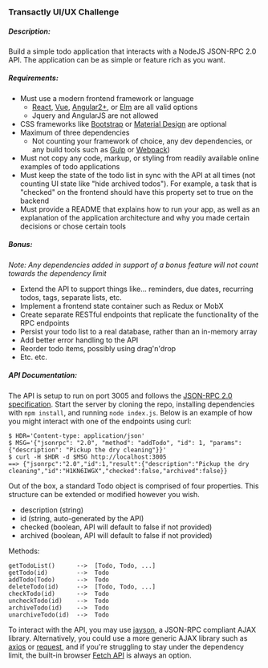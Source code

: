 ### Transactly UI/UX Challenge

##### Description:
Build a simple todo application that interacts with a NodeJS JSON-RPC 2.0 API. The application can be as simple or feature rich as you want.

##### Requirements:
- Must use a modern frontend framework or language
  - [React](https://reactjs.org/), [Vue](https://vuejs.org/), [Angular2+](https://angular.io/), or [Elm](http://elm-lang.org/) are all valid options
  - Jquery and AngularJS are not allowed
- CSS frameworks like [Bootstrap](https://getbootstrap.com/) or [Material Design](https://material.angular.io/) are optional
- Maximum of three dependencies
  - Not counting your framework of choice, any dev dependencies, or any build tools such as [Gulp](https://gulpjs.com/) or [Webpack](https://webpack.js.org/))
- Must not copy any code, markup, or styling from readily available online examples of todo applications
- Must keep the state of the todo list in sync with the API at all times (not counting UI state like "hide archived todos"). For example, a task that is "checked" on the frontend should have this property set to true on the backend
- Must provide a README that explains how to run your app, as well as an explanation of the application architecture and why you made certain decisions or chose certain tools

##### Bonus:
*Note: Any dependencies added in support of a bonus feature will not count towards the dependency limit*
- Extend the API to support things like... reminders, due dates, recurring todos, tags, separate lists, etc.
- Implement a frontend state container such as Redux or MobX
- Create separate RESTful endpoints that replicate the functionality of the RPC endpoints
- Persist your todo list to a real database, rather than an in-memory array
- Add better error handling to the API
- Reorder todo items, possibly using drag'n'drop
- Etc. etc.

##### API Documentation:

The API is setup to run on port 3005 and follows the [JSON-RPC 2.0 specification](https://www.jsonrpc.org/specification). Start the server by cloning the repo, installing dependencies with `npm install`, and running `node index.js`. Below is an example of how you might interact with one of the endpoints using curl:
```
$ HDR='Content-type: application/json'
$ MSG='{"jsonrpc": "2.0", "method": "addTodo", "id": 1, "params": {"description": "Pickup the dry cleaning"}}'
$ curl -H $HDR -d $MSG http://localhost:3005
==> {"jsonrpc":"2.0","id":1,"result":{"description":"Pickup the dry cleaning","id":"H1KN6IWGX","checked":false,"archived":false}}
```

Out of the box, a standard Todo object is comprised of four properties. This structure can be extended or modified however you wish.
- description (string)
- id (string, auto-generated by the API)
- checked (boolean, API will default to false if not provided)
- archived (boolean, API will default to false if not provided)

Methods:
```
getTodoList()      -->  [Todo, Todo, ...]
getTodo(id)        -->  Todo
addTodo(Todo)      -->  Todo
deleteTodo(id)     -->  [Todo, Todo, ...]
checkTodo(id)      -->  Todo
uncheckTodo(id)    -->  Todo
archiveTodo(id)    -->  Todo
unarchiveTodo(id)  -->  Todo
```
To interact with the API, you may use [jayson](https://github.com/tedeh/jayson), a JSON-RPC compliant AJAX library. Alternatively, you could use a more generic AJAX library such as [axios](https://github.com/axios/axios) or [request](https://github.com/request/request), and if you're struggling to stay under the dependency limit, the built-in browser [Fetch API](https://developer.mozilla.org/en-US/docs/Web/API/Fetch_API) is always an option.
